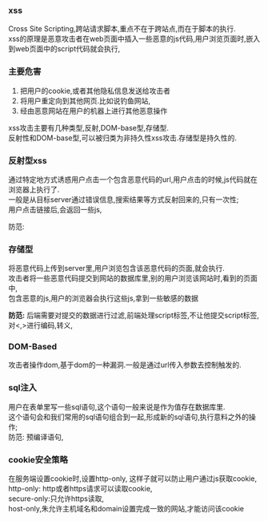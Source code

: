 ### xss
Cross Site Scripting,跨站请求脚本,重点不在于跨站点,而在于脚本的执行.  
xss的原理是恶意攻击者在web页面中插入一些恶意的js代码,用户浏览页面时,嵌入到web页面中的script代码就会执行,  
### 主要危害
1. 把用户的cookie,或者其他隐私信息发送给攻击者  
2. 将用户重定向到其他网页.比如说钓鱼网站,  
3. 经由恶意网站在用户的机器上进行其他恶意操作  

xss攻击主要有几种类型,反射,DOM-base型,存储型.  
反射性和DOM-base型,可以被归类为非持久性xss攻击.存储型是持久性的.  
### 反射型xss
通过特定地方式诱惑用户点击一个包含恶意代码的url,用户点击的时候,js代码就在浏览器上执行了.  
一般是从目标server通过错误信息,搜索结果等方式反射回来的,只有一次性;  
用户点击链接后,会返回一些js,

防范:  

### 存储型
将恶意代码上传到server里,用户浏览包含该恶意代码的页面,就会执行.  
攻击者将一些恶意代码提交到网站的数据库里,别的用户浏览该网站时,看到的页面中,  
包含恶意的js,用户的浏览器会执行这些js,拿到一些敏感的数据  

**防范:** 后端需要对提交的数据进行过滤,前端处理script标签,不让他提交script标签,对<,>进行编码,转义,

### DOM-Based
攻击者操作dom,基于dom的一种漏洞.一般是通过url传入参数去控制触发的.  
  


### sql注入
用户在表单里写一些sql语句,这个语句一般来说是作为值存在数据库里.  
这个语句会和我们常用的sql语句组合到一起,形成新的sql语句,执行意料之外的操作;  
防范: 预编译语句,  

### cookie安全策略
在服务端设置cookie时,设置http-only, 这样子就可以防止用户通过js获取cookie,  
http-only: http或者https请求可以读取cookie,  
secure-only:只允许https读取,  
host-only,朱允许主机域名和domain设置完成一致的网站,才能访问该cookie















